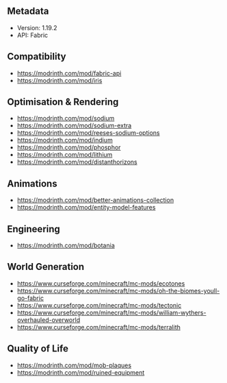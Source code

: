 ## Metadata

- Version: 1.19.2
- API: Fabric

## Compatibility

- https://modrinth.com/mod/fabric-api
- https://modrinth.com/mod/iris

## Optimisation & Rendering

- https://modrinth.com/mod/sodium
- https://modrinth.com/mod/sodium-extra
- https://modrinth.com/mod/reeses-sodium-options
- https://modrinth.com/mod/indium
- https://modrinth.com/mod/phosphor
- https://modrinth.com/mod/lithium
- https://modrinth.com/mod/distanthorizons

## Animations

- https://modrinth.com/mod/better-animations-collection
- https://modrinth.com/mod/entity-model-features

## Engineering

- https://modrinth.com/mod/botania

## World Generation

- https://www.curseforge.com/minecraft/mc-mods/ecotones
- https://www.curseforge.com/minecraft/mc-mods/oh-the-biomes-youll-go-fabric
- https://www.curseforge.com/minecraft/mc-mods/tectonic
- https://www.curseforge.com/minecraft/mc-mods/william-wythers-overhauled-overworld
- https://www.curseforge.com/minecraft/mc-mods/terralith

## Quality of Life

- https://modrinth.com/mod/mob-plaques
- https://modrinth.com/mod/ruined-equipment
